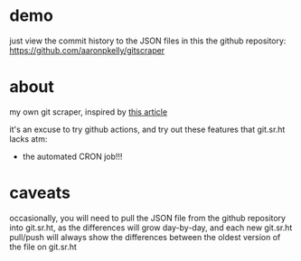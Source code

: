 # demo

just view the commit history to the JSON files in this the github repository: https://github.com/aaronpkelly/gitscraper

# about

my own git scraper, inspired by [this article](https://news.ycombinator.com/item?id=24732943)

it's an excuse to try github actions, and try out these features that git.sr.ht lacks atm:

- the automated CRON job!!!

# caveats

occasionally, you will need to pull the JSON file from the github repository into git.sr.ht, as the differences will grow day-by-day, and each new git.sr.ht pull/push will always show the differences between the oldest version of the file on git.sr.ht